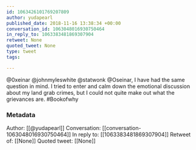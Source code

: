 ```yaml
---
id: 1063426101769207809
author: yudapearl
published_date: 2018-11-16 13:38:34 +00:00
conversation_id: 1063048016930750464
in_reply_to: 1063383481869307904
retweet: None
quoted_tweet: None
type: tweet
tags:

---
```


@0xeinar @johnmyleswhite @statwonk @Oseinar, I have had the same question in mind. I  tried to enter and calm down the emotional discussion about my land grab crimes, but I could not quite make out what the grievances are. #Bookofwhy

### Metadata

Author: [[@yudapearl]]
Conversation: [[conversation-1063048016930750464]]
In reply to: [[1063383481869307904]]
Retweet of: [[None]]
Quoted tweet: [[None]]
